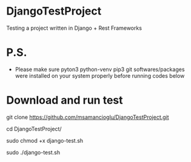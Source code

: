 # DjangoTestProject

Testing a project written in Django + Rest Frameworks


# P.S.
- Please make sure pyton3 python-venv pip3 git softwares/packages were installed on your system properly before running codes below


# Download and run test 
 
git clone https://github.com/msamancioglu/DjangoTestProject.git

cd DjangoTestProject/

sudo  chmod +x django-test.sh

sudo ./django-test.sh
